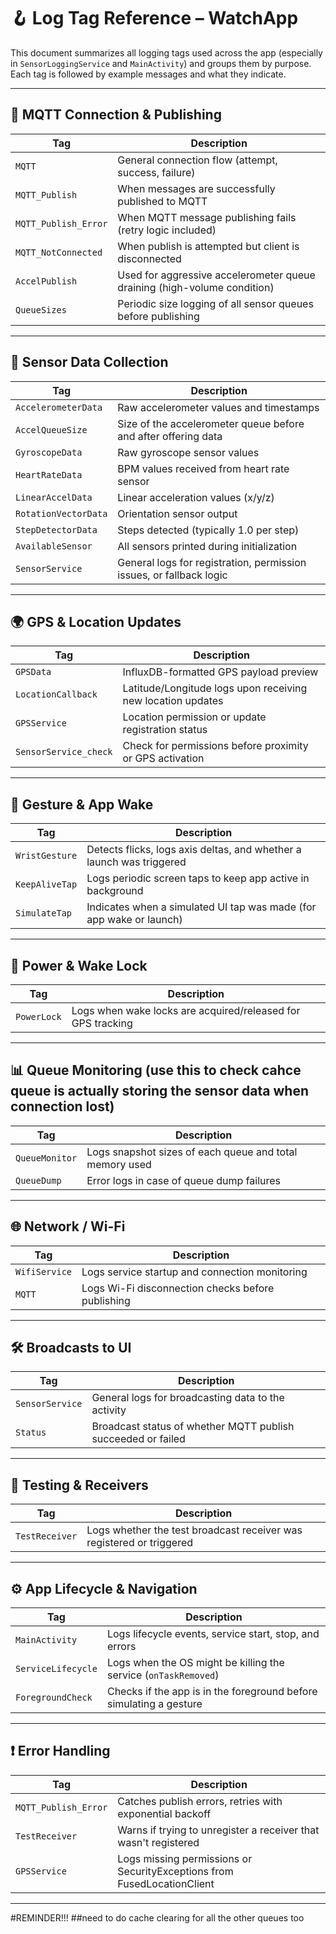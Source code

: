 # 🪝 Log Tag Reference – WatchApp

This document summarizes all logging tags used across the app (especially in `SensorLoggingService` and `MainActivity`) and groups them by purpose. Each tag is followed by example messages and what they indicate.

---

## 📁 MQTT Connection & Publishing

| **Tag**              | **Description**                                                          |
| -------------------- | ------------------------------------------------------------------------ |
| `MQTT`               | General connection flow (attempt, success, failure)                      |
| `MQTT_Publish`       | When messages are successfully published to MQTT                         |
| `MQTT_Publish_Error` | When MQTT message publishing fails (retry logic included)                |
| `MQTT_NotConnected`  | When publish is attempted but client is disconnected                     |
| `AccelPublish`       | Used for aggressive accelerometer queue draining (high-volume condition) |
| `QueueSizes`         | Periodic size logging of all sensor queues before publishing             |

---

## 📲 Sensor Data Collection

| **Tag**              | **Description**                                                     |
| -------------------- | ------------------------------------------------------------------- |
| `AccelerometerData`  | Raw accelerometer values and timestamps                             |
| `AccelQueueSize`     | Size of the accelerometer queue before and after offering data      |
| `GyroscopeData`      | Raw gyroscope sensor values                                         |
| `HeartRateData`      | BPM values received from heart rate sensor                          |
| `LinearAccelData`    | Linear acceleration values (x/y/z)                                  |
| `RotationVectorData` | Orientation sensor output                                           |
| `StepDetectorData`   | Steps detected (typically 1.0 per step)                             |
| `AvailableSensor`    | All sensors printed during initialization                           |
| `SensorService`      | General logs for registration, permission issues, or fallback logic |

---

## 🌍 GPS & Location Updates

| **Tag**               | **Description**                                             |
| --------------------- | ----------------------------------------------------------- |
| `GPSData`             | InfluxDB-formatted GPS payload preview                      |
| `LocationCallback`    | Latitude/Longitude logs upon receiving new location updates |
| `GPSService`          | Location permission or update registration status           |
| `SensorService_check` | Check for permissions before proximity or GPS activation    |

---

## 🧠 Gesture & App Wake

| **Tag**        | **Description**                                                      |
| -------------- | -------------------------------------------------------------------- |
| `WristGesture` | Detects flicks, logs axis deltas, and whether a launch was triggered |
| `KeepAliveTap` | Logs periodic screen taps to keep app active in background           |
| `SimulateTap`  | Indicates when a simulated UI tap was made (for app wake or launch)  |

---

## 🔋 Power & Wake Lock

| **Tag**     | **Description**                                             |
| ----------- | ----------------------------------------------------------- |
| `PowerLock` | Logs when wake locks are acquired/released for GPS tracking |

---

## 📊 Queue Monitoring (use this to check cahce queue is actually storing the sensor data when connection lost)

| **Tag**        | **Description**                                         |
| -------------- | ------------------------------------------------------- |
| `QueueMonitor` | Logs snapshot sizes of each queue and total memory used |
| `QueueDump`    | Error logs in case of queue dump failures               |

---

## 🌐 Network / Wi-Fi

| **Tag**       | **Description**                                   |
| ------------- | ------------------------------------------------- |
| `WifiService` | Logs service startup and connection monitoring    |
| `MQTT`        | Logs Wi-Fi disconnection checks before publishing |

---

## 🛠️ Broadcasts to UI

| **Tag**         | **Description**                                              |
| --------------- | ------------------------------------------------------------ |
| `SensorService` | General logs for broadcasting data to the activity           |
| `Status`        | Broadcast status of whether MQTT publish succeeded or failed |

---

## 🧪 Testing & Receivers

| **Tag**        | **Description**                                                      |
| -------------- | -------------------------------------------------------------------- |
| `TestReceiver` | Logs whether the test broadcast receiver was registered or triggered |

---

## ⚙️ App Lifecycle & Navigation

| **Tag**            | **Description**                                                    |
| ------------------ | ------------------------------------------------------------------ |
| `MainActivity`     | Logs lifecycle events, service start, stop, and errors             |
| `ServiceLifecycle` | Logs when the OS might be killing the service (`onTaskRemoved`)    |
| `ForegroundCheck`  | Checks if the app is in the foreground before simulating a gesture |

---

## ❗ Error Handling

| **Tag**              | **Description**                                                         |
| -------------------- | ----------------------------------------------------------------------- |
| `MQTT_Publish_Error` | Catches publish errors, retries with exponential backoff                |
| `TestReceiver`       | Warns if trying to unregister a receiver that wasn't registered         |
| `GPSService`         | Logs missing permissions or SecurityExceptions from FusedLocationClient |

---
#REMINDER!!!
##need to do cache clearing for all the other queues too

